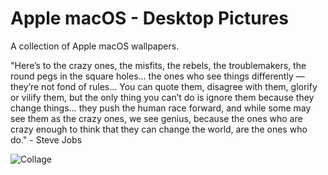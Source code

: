 # Apple macOS - Desktop Pictures

A collection of Apple macOS wallpapers.

"Here’s to the crazy ones, the misfits, the rebels, the troublemakers, the round pegs in the square holes… the ones who see things differently — they’re not fond of rules… You can quote them, disagree with them, glorify or vilify them, but the only thing you can’t do is ignore them because they change things… they push the human race forward, and while some may see them as the crazy ones, we see genius, because the ones who are crazy enough to think that they can change the world, are the ones who do." - Steve Jobs

![Collage](https://github.com/infofintech/osx/blob/main/osx.collage.png?raw=true)
